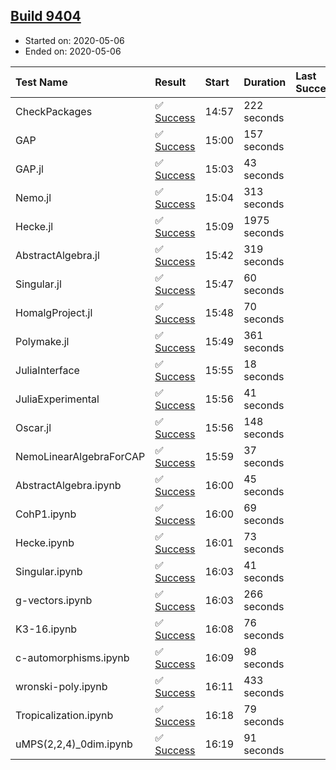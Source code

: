 ## [Build 9404](https://oscarci.mathematik.uni-kl.de/job/oscar/9404/)

* Started on: 2020-05-06
* Ended on: 2020-05-06

| Test Name    | Result | Start | Duration | Last Success | First Failure |
|:-------------|:-------|:------|:---------|:-------------|:--------------|
| CheckPackages | ✅ [Success](https://oscarci.mathematik.uni-kl.de/job/oscar/9404/artifact/logs/build-9404/CheckPackages.log) | 14:57 | 222 seconds |  |  |
| GAP | ✅ [Success](https://oscarci.mathematik.uni-kl.de/job/oscar/9404/artifact/logs/build-9404/GAP.log) | 15:00 | 157 seconds |  |  |
| GAP.jl | ✅ [Success](https://oscarci.mathematik.uni-kl.de/job/oscar/9404/artifact/logs/build-9404/GAP.jl.log) | 15:03 | 43 seconds |  |  |
| Nemo.jl | ✅ [Success](https://oscarci.mathematik.uni-kl.de/job/oscar/9404/artifact/logs/build-9404/Nemo.jl.log) | 15:04 | 313 seconds |  |  |
| Hecke.jl | ✅ [Success](https://oscarci.mathematik.uni-kl.de/job/oscar/9404/artifact/logs/build-9404/Hecke.jl.log) | 15:09 | 1975 seconds |  |  |
| AbstractAlgebra.jl | ✅ [Success](https://oscarci.mathematik.uni-kl.de/job/oscar/9404/artifact/logs/build-9404/AbstractAlgebra.jl.log) | 15:42 | 319 seconds |  |  |
| Singular.jl | ✅ [Success](https://oscarci.mathematik.uni-kl.de/job/oscar/9404/artifact/logs/build-9404/Singular.jl.log) | 15:47 | 60 seconds |  |  |
| HomalgProject.jl | ✅ [Success](https://oscarci.mathematik.uni-kl.de/job/oscar/9404/artifact/logs/build-9404/HomalgProject.jl.log) | 15:48 | 70 seconds |  |  |
| Polymake.jl | ✅ [Success](https://oscarci.mathematik.uni-kl.de/job/oscar/9404/artifact/logs/build-9404/Polymake.jl.log) | 15:49 | 361 seconds |  |  |
| JuliaInterface | ✅ [Success](https://oscarci.mathematik.uni-kl.de/job/oscar/9404/artifact/logs/build-9404/JuliaInterface.log) | 15:55 | 18 seconds |  |  |
| JuliaExperimental | ✅ [Success](https://oscarci.mathematik.uni-kl.de/job/oscar/9404/artifact/logs/build-9404/JuliaExperimental.log) | 15:56 | 41 seconds |  |  |
| Oscar.jl | ✅ [Success](https://oscarci.mathematik.uni-kl.de/job/oscar/9404/artifact/logs/build-9404/Oscar.jl.log) | 15:56 | 148 seconds |  |  |
| NemoLinearAlgebraForCAP | ✅ [Success](https://oscarci.mathematik.uni-kl.de/job/oscar/9404/artifact/logs/build-9404/NemoLinearAlgebraForCAP.log) | 15:59 | 37 seconds |  |  |
| AbstractAlgebra.ipynb | ✅ [Success](https://oscarci.mathematik.uni-kl.de/job/oscar/9404/artifact/logs/build-9404/AbstractAlgebra.ipynb.log) | 16:00 | 45 seconds |  |  |
| CohP1.ipynb | ✅ [Success](https://oscarci.mathematik.uni-kl.de/job/oscar/9404/artifact/logs/build-9404/CohP1.ipynb.log) | 16:00 | 69 seconds |  |  |
| Hecke.ipynb | ✅ [Success](https://oscarci.mathematik.uni-kl.de/job/oscar/9404/artifact/logs/build-9404/Hecke.ipynb.log) | 16:01 | 73 seconds |  |  |
| Singular.ipynb | ✅ [Success](https://oscarci.mathematik.uni-kl.de/job/oscar/9404/artifact/logs/build-9404/Singular.ipynb.log) | 16:03 | 41 seconds |  |  |
| g-vectors.ipynb | ✅ [Success](https://oscarci.mathematik.uni-kl.de/job/oscar/9404/artifact/logs/build-9404/g-vectors.ipynb.log) | 16:03 | 266 seconds |  |  |
| K3-16.ipynb | ✅ [Success](https://oscarci.mathematik.uni-kl.de/job/oscar/9404/artifact/logs/build-9404/K3-16.ipynb.log) | 16:08 | 76 seconds |  |  |
| c-automorphisms.ipynb | ✅ [Success](https://oscarci.mathematik.uni-kl.de/job/oscar/9404/artifact/logs/build-9404/c-automorphisms.ipynb.log) | 16:09 | 98 seconds |  |  |
| wronski-poly.ipynb | ✅ [Success](https://oscarci.mathematik.uni-kl.de/job/oscar/9404/artifact/logs/build-9404/wronski-poly.ipynb.log) | 16:11 | 433 seconds |  |  |
| Tropicalization.ipynb | ✅ [Success](https://oscarci.mathematik.uni-kl.de/job/oscar/9404/artifact/logs/build-9404/Tropicalization.ipynb.log) | 16:18 | 79 seconds |  |  |
| uMPS(2,2,4)_0dim.ipynb | ✅ [Success](https://oscarci.mathematik.uni-kl.de/job/oscar/9404/artifact/logs/build-9404/uMPS-2-2-4-_0dim.ipynb.log) | 16:19 | 91 seconds |  |  |
